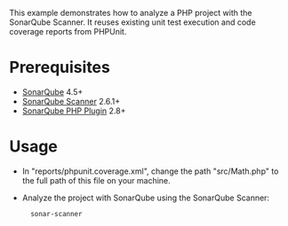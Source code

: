 This example demonstrates how to analyze a PHP project with the SonarQube Scanner.
It reuses existing unit test execution and code coverage reports from PHPUnit.

Prerequisites
=============
* [SonarQube](http://www.sonarqube.org/downloads/) 4.5+
* [SonarQube Scanner](http://docs.sonarqube.org/display/SCAN/Analyzing+with+SonarQube+Scanner) 2.6.1+
* [SonarQube PHP Plugin](http://docs.sonarqube.org/display/PLUG/PHP+Plugin) 2.8+

Usage
=====
* In "reports/phpunit.coverage.xml", change the path "src/Math.php" to the full path of this file on your machine.
* Analyze the project with SonarQube using the SonarQube Scanner:

        sonar-scanner
